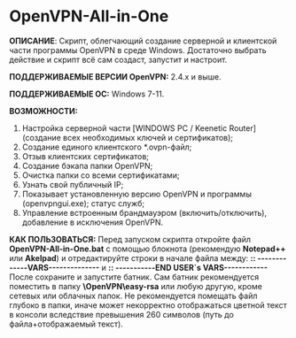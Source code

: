# OpenVPN-All-in-One

**ОПИСАНИЕ**: Скрипт, облегчающий создание серверной и клиентской части программы OpenVPN в среде Windows. Достаточно выбрать действие и скрипт всё сам создаст, запустит и настроит.

**ПОДДЕРЖИВАЕМЫЕ ВЕРСИИ OpenVPN:** 2.4.x и выше.

**ПОДДЕРЖИВАЕМЫЕ ОС:** Windows 7-11.

**ВОЗМОЖНОСТИ:** 

1. Настройка серверной части [WINDOWS PC / Keenetic Router] (создание всех необходимых ключей и сертификатов);
2. Создание единого клиентского *.ovpn-файл;
3. Отзыв клиентских сертификатов;
4. Создание бэкапа папки OpenVPN;
5. Очистка папки со всеми сертификатами;
6. Узнать свой публичный IP;
7. Показывает установленную версию OpenVPN и программы (openvpngui.exe); статус служб;
8. Управление встроенным брандмауэром (включить/отключить), добавление в исключения OpenVPN.

**КАК ПОЛЬЗОВАТЬСЯ:**
Перед запуском скрипта откройте файл **OpenVPN-All-in-One.bat** с помощью блокнота (рекомендую **Notepad++** или **Akelpad**)
и отредактируйте строки в начале файла между:
 **:: -------------VARS--------------**
и
**:: -----------END USER`s VARS------------**
После сохраните и запустите батник. Сам батник рекомендуется поместить в папку **\OpenVPN\easy-rsa** или любую другую, кроме сетевых или облачных папок. Не рекомендуется помещать файл глубоко в папки, иначе может некорректно отображаться цветной текст в консоли вследствие превышения 260 символов (путь до файла+отображаемый текст).

